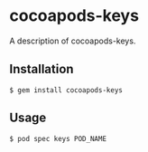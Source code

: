 # cocoapods-keys

A description of cocoapods-keys.

## Installation

    $ gem install cocoapods-keys

## Usage

    $ pod spec keys POD_NAME
